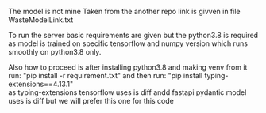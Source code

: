 The model is not mine Taken from the another repo link is givven in file WasteModelLink.txt

To run the server basic requirements are given but the python3.8 is required as model is trained on specific 
tensorflow and numpy version which runs smoothly on python3.8 only.

Also how to proceed is after installing python3.8 and making venv from it run:
"pip install -r requirement.txt"
and then run:
"pip install typing-extensions==4.13.1"  
as typing-extensions tensorflow uses is diff andd fastapi pydantic model uses is diff but we will prefer this one 
for this code
